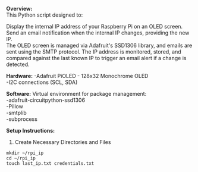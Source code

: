 **Overview:**\
This Python script designed to:

Display the internal IP address of your Raspberry Pi on an OLED screen.\
Send an email notification when the internal IP changes, providing the new IP.\
The OLED screen is managed via Adafruit's SSD1306 library, and emails are sent using the SMTP protocol. The IP address is monitored, stored, and compared against the last known IP to trigger an email alert if a change is detected.

**Hardware:** 
    -Adafruit PiOLED - 128x32 Monochrome OLED  
    -I2C connections (SCL, SDA)  

**Software:**
Virtual environment for package management:     
    -adafruit-circuitpython-ssd1306\
    -Pillow\
    -smtplib\
    -subprocess

**Setup Instructions:** 

1. Create Necessary Directories and Files 
```
mkdir ~/rpi_ip
cd ~/rpi_ip
touch last_ip.txt credentials.txt
```